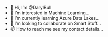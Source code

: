 - 👋 Hi, I’m @DarylBull
- 👀 I’m interested in Machine Learning...
- 🌱 I’m currently learning Azure Data Lakes...
- 💞️ I’m looking to collaborate on Smart Stuff...
- 📫 How to reach me see my contact details...

<!---
DarylBull/DarylBull is a ✨ special ✨ repository because its `README.md` (this file) appears on your GitHub profile.
You can click the Preview link to take a look at your changes.
--->

